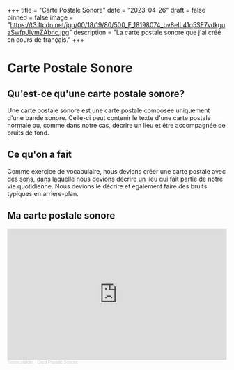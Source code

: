 +++
title = "Carte Postale Sonore"
date = "2023-04-26"
draft = false
pinned = false
image = "https://t3.ftcdn.net/jpg/00/18/19/80/500_F_18198074_bv8eIL41q5SE7vdkguaSwfpJIymZAbnc.jpg"
description = "La carte postale sonore que j'ai créé en cours de français."
+++
# Carte Postale Sonore

## Qu'est-ce qu'une carte postale sonore?

Une carte postale sonore est une carte postale composée uniquement d'une bande sonore. Celle-ci peut contenir le texte d'une carte postale normale ou, comme dans notre cas, décrire un lieu et être accompagnée de bruits de fond.

## Ce qu'on a fait

Comme exercice de vocabulaire, nous devions créer une carte postale avec des sons, dans laquelle nous devions décrire un lieu qui fait partie de notre vie quotidienne. Nous devions le décrire et également faire des bruits typiques en arrière-plan.

## Ma carte postale sonore

<iframe width="100%" height="300" scrolling="no" frameborder="no" allow="autoplay" src="https://w.soundcloud.com/player/?url=https%3A//api.soundcloud.com/tracks/1500748276%3Fsecret_token%3Ds-gZ5bUyvhck4&color=%23ff5500&auto_play=false&hide_related=false&show_comments=true&show_user=true&show_reposts=false&show_teaser=true&visual=true"></iframe><div style="font-size: 10px; color: #cccccc;line-break: anywhere;word-break: normal;overflow: hidden;white-space: nowrap;text-overflow: ellipsis; font-family: Interstate,Lucida Grande,Lucida Sans Unicode,Lucida Sans,Garuda,Verdana,Tahoma,sans-serif;font-weight: 100;"><a href="https://soundcloud.com/timon-stalder-526789675" title="Timon.stalder" target="_blank" style="color: #cccccc; text-decoration: none;">Timon.stalder</a> · <a href="https://soundcloud.com/timon-stalder-526789675/card-postale-sonore/s-gZ5bUyvhck4" title="Card Postale Sonore" target="_blank" style="color: #cccccc; text-decoration: none;">Card Postale Sonore</a></div>